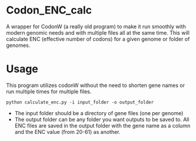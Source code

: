 # Codon_ENC_calc
A wrapper for CodonW (a really old program) to make it run smoothly with modern genomic needs and with multiple files all at the same time. This will calculate ENC (effective number of codons) for a given genome or folder of genomes.

# Usage
This program utilizes codonW without the need to shorten gene names or run multiple times for multiple files.

`python calculate_enc.py -i input_folder -o output_folder`
* The input folder should be a directory of gene files (one per genome)
* The output folder can be any folder you want outputs to be saved to. All ENC files are saved in the output folder with the gene name as a column and the ENC value (from 20-61) as another.
